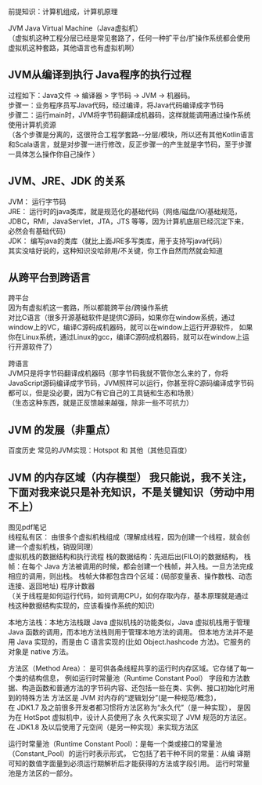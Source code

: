 
前提知识：计算机组成，计算机原理

JVM Java Virtual Machine（Java虚拟机）     
（虚拟机这种工程分层已经是常见套路了，任何一种扩平台/扩操作系统都会使用虚拟机这种套路，其他语言也有虚拟机啊）

## JVM从编译到执行   Java程序的执行过程
过程如下：Java文件 -> 编译器 > 字节码 -> JVM -> 机器码。  
步骤一：业务程序员写Java代码，经过编译，将Java代码编译成字节码   
步骤二：运行main时，JVM将字节码翻译成机器码，这样就能调用通过操作系统使用计算机资源    
（各个步骤是分离的，这很符合工程学套路--分层/模块，所以还有其他Kotlin语言和Scala语言，就是对步骤一进行修改，反正步骤一的产生就是字节码，至于步骤一具体怎么操作你自己操作 ）



## JVM、JRE、JDK 的关系
JVM： 运行字节码   
JRE： 运行时的java类库，就是规范化的基础代码（网络/磁盘/IO/基础规范，JDBC，RMI，JavaServlet，JTA，JTS 等等，因为计算机底层已经沉淀下来，必然会有基础代码）    
JDK： 编写java的类库（就比上面JRE多写类库，用于支持写java代码）  
其实没啥好说的，这种知识没哈卵用/不关键，你工作自然而然就会知道



## 从跨平台到跨语言  
跨平台  
因为有虚拟机这一套路，所以都能跨平台/跨操作系统   
对比C语言（很多开源基础软件是提供C源码，如果你在window系统，通过window上的VC，编译C源码成机器码，就可以在window上运行开源软件，
如果你在Linux系统，通过Linux的gcc，编译C源码成机器码，就可以在window上运行开源软件了）

跨语言  
JVM只是将字节码翻译成机器码（那字节码我就不管你怎么来的了，你将JavaScript源码编译成字节码，JVM照样可以运行，你甚至将C源码编译成字节码都可以，但是没必要，因为C有它自己的工具链和生态和场景）   
（生态这种东西，就是正反馈越来越强，除非一些不可抗力）



## JVM 的发展（非重点）
百度历史
常见的JVM实现：Hotspot  和 其他（其他见百度）



## JVM 的内存区域（内存模型）    我只能说，我不关注，下面对我来说只是补充知识，不是关键知识（劳动中用不上）     
图见pdf笔记  
线程私有区： 由很多个虚拟机栈组成（理解成线程，因为创建一个线程，就会创建一个虚拟机栈，销毁同理）   
  虚拟机栈的数据结构和执行流程
  栈的数据结构：先进后出(FILO)的数据结构，
  栈帧：在每个 Java 方法被调用的时候，都会创建一个栈帧，并入栈。一旦方法完成相应的调用，则出栈。  栈帧大体都包含四个区域：(局部变量表、操作数栈、动态连接、返回地址) 
  程序计数器  
（关于线程是如何运行代码，如何调用CPU，如何存取内存，基本原理就是通过栈这种数据结构实现的，应该看操作系统的知识）

本地方法栈：本地方法栈跟 Java 虚拟机栈的功能类似，Java 虚拟机栈用于管理 Java 函数的调用，而本地方法栈则用于管理本地方法的调用。 
但本地方法并不是 用 Java 实现的，而是由 C 语言实现的(比如 Object.hashcode 方法)。它服务的对象是 native 方法。

方法区（Method Area）： 是可供各条线程共享的运行时内存区域。它存储了每一个类的结构信息，
例如运行时常量池（Runtime Constant Pool） 字段和方法数据、构造函数和普通方法的字节码内容、还包括一些在类、实例、接口初始化时用到的特殊方法
方法区是 JVM 对内存的“逻辑划分”(是一种规范/概念)，  
在 JDK1.7 及之前很多开发者都习惯将方法区称为“永久代”（是一种实现）， 是因为在 HotSpot 虚拟机中，设计人员使用了永 久代来实现了 JVM 规范的方法区。
在 JDK1.8 及以后使用了元空间（是另一种实现）来实现方法区

运行时常量池（Runtime Constant Pool）：是每一个类或接口的常量池（Constant_Pool）的运行时表示形式，
它包括了若干种不同的常量：从编 译期可知的数值字面量到必须运行期解析后才能获得的方法或字段引用。 
运行时常量池是方法区的一部分。



  





































